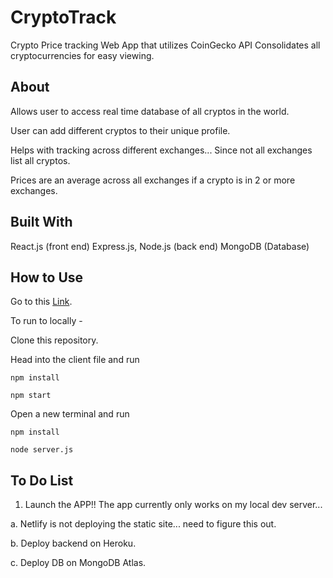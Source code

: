 # CryptoTrack
Crypto Price tracking Web App that utilizes CoinGecko API
Consolidates all cryptocurrencies for easy viewing.


## About

Allows user to access real time database of all cryptos in the world.

User can add different cryptos to their unique profile.

Helps with tracking across different exchanges... Since not all exchanges list all cryptos.

Prices are an average across all exchanges if a crypto is in 2 or more exchanges.

## Built With

React.js (front end)
Express.js, Node.js (back end)
MongoDB (Database)

## How to Use

Go to this [Link](https://cryptowatch-fd648a9cb2a4.herokuapp.com/).


To run to locally - 

Clone this repository.

Head into the client file and run

```npm install```

```npm start```

Open a new terminal and run 

```npm install```

```node server.js```





## To Do List


1. Launch the APP!! The app currently only works on my local dev server...

  a. Netlify is not deploying the static site... need to figure this out.
  
  b. Deploy backend on Heroku.
  
  c. Deploy DB on MongoDB Atlas.
